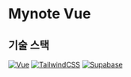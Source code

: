 # Mynote Vue

## 기술 스택

[![Vue](https://skillicons.dev/icons?i=vue)](https://ko.vuejs.org/)
[![TailwindCSS](https://skillicons.dev/icons?i=tailwind)](https://tailwindcss.com/)
[![Supabase](https://skillicons.dev/icons?i=supabase)](https://supabase.com/docs/)
